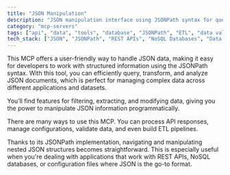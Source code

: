 ```yaml
---
title: "JSON Manipulation"
description: "JSON manipulation interface using JSONPath syntax for querying, transforming, and analyzing structured data across diverse datasets."
category: "mcp-servers"
tags: ["api", "data", "tools", "database", "JSONPath", "ETL", "data validation"]
tech_stack: ["JSON", "JSONPath", "REST APIs", "NoSQL Databases", "Data Processing", "configuration management"]
---
```


This MCP offers a user-friendly way to handle JSON data, making it easy for developers to work with structured information using the JSONPath syntax. With this tool, you can efficiently query, transform, and analyze JSON documents, which is perfect for managing complex data across different applications and datasets.

You’ll find features for filtering, extracting, and modifying data, giving you the power to manipulate JSON information programmatically.

There are many ways to use this MCP. You can process API responses, manage configurations, validate data, and even build ETL pipelines.

Thanks to its JSONPath implementation, navigating and manipulating nested JSON structures becomes straightforward. This is especially useful when you're dealing with applications that work with REST APIs, NoSQL databases, or configuration files where JSON is the go-to format.